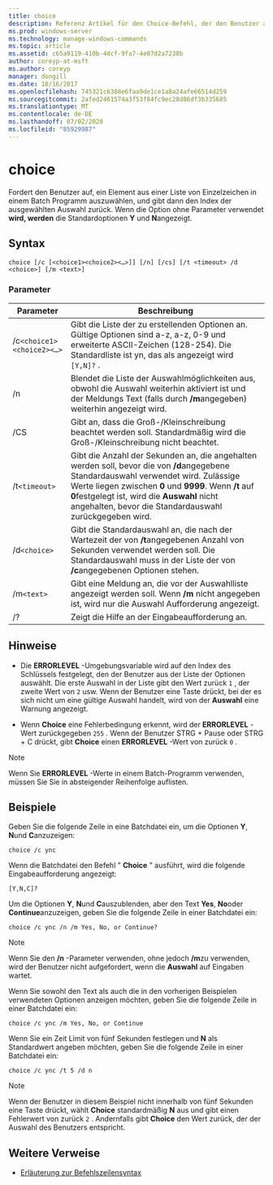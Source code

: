 ```yaml
---
title: choice
description: Referenz Artikel für den Choice-Befehl, der den Benutzer auffordert, ein Element aus einer Liste von Einzelzeichen in einem Batch Programm auszuwählen, und dann den Index der ausgewählten Auswahl zurückgibt.
ms.prod: windows-server
ms.technology: manage-windows-commands
ms.topic: article
ms.assetid: c65a9119-410b-4dcf-9fa7-4e07d2a7238b
author: coreyp-at-msft
ms.author: coreyp
manager: dongill
ms.date: 10/16/2017
ms.openlocfilehash: 745321c6388e6faa9de1ce1a8a24afe66514d259
ms.sourcegitcommit: 2afed2461574a3f53f84fc9ec28d86df3b335685
ms.translationtype: MT
ms.contentlocale: de-DE
ms.lasthandoff: 07/02/2020
ms.locfileid: "85929987"
---
```

# <a name="choice"></a>choice

Fordert den Benutzer auf, ein Element aus einer Liste von Einzelzeichen in einem Batch Programm auszuwählen, und gibt dann den Index der ausgewählten Auswahl zurück. Wenn die Option ohne Parameter verwendet **wird, werden** die Standardoptionen **Y** und **N**angezeigt.

## <a name="syntax"></a>Syntax

```
choice [/c [<choice1><choice2><…>]] [/n] [/cs] [/t <timeout> /d <choice>] [/m <text>]
```

### <a name="parameters"></a>Parameter

| Parameter | Beschreibung |
| --------- | ----------- |
| /c`<choice1><choice2><…>` | Gibt die Liste der zu erstellenden Optionen an. Gültige Optionen sind a-z, a-z, 0-9 und erweiterte ASCII-Zeichen (128-254). Die Standardliste ist yn, das als angezeigt wird `[Y,N]?` . |
| /n | Blendet die Liste der Auswahlmöglichkeiten aus, obwohl die Auswahl weiterhin aktiviert ist und der Meldungs Text (falls durch **/m**angegeben) weiterhin angezeigt wird. |
| /CS | Gibt an, dass die Groß-/Kleinschreibung beachtet werden soll. Standardmäßig wird die Groß-/Kleinschreibung nicht beachtet. |
| /t`<timeout>` | Gibt die Anzahl der Sekunden an, die angehalten werden soll, bevor die von **/d**angegebene Standardauswahl verwendet wird. Zulässige Werte liegen zwischen **0** und **9999**. Wenn **/t** auf **0**festgelegt ist, wird die **Auswahl** nicht angehalten, bevor die Standardauswahl zurückgegeben wird. |
| /d`<choice>` | Gibt die Standardauswahl an, die nach der Wartezeit der von **/t**angegebenen Anzahl von Sekunden verwendet werden soll. Die Standardauswahl muss in der Liste der von **/c**angegebenen Optionen stehen. |
| /m`<text>` | Gibt eine Meldung an, die vor der Auswahlliste angezeigt werden soll. Wenn **/m** nicht angegeben ist, wird nur die Auswahl Aufforderung angezeigt. |
| /? | Zeigt die Hilfe an der Eingabeaufforderung an. |

## <a name="remarks"></a>Hinweise

- Die **ERRORLEVEL** -Umgebungsvariable wird auf den Index des Schlüssels festgelegt, den der Benutzer aus der Liste der Optionen auswählt. Die erste Auswahl in der Liste gibt den Wert zurück `1` , der zweite Wert von `2` usw. Wenn der Benutzer eine Taste drückt, bei der es sich nicht um eine gültige Auswahl handelt, wird von der **Auswahl** eine Warnung angezeigt.

- Wenn **Choice** eine Fehlerbedingung erkennt, wird der **ERRORLEVEL** -Wert zurückgegeben `255` . Wenn der Benutzer STRG + Pause oder STRG + C drückt, gibt **Choice** einen **ERRORLEVEL** -Wert von zurück `0` .

> [!NOTE]
> Wenn Sie **ERRORLEVEL** -Werte in einem Batch-Programm verwenden, müssen Sie Sie in absteigender Reihenfolge auflisten.

## <a name="examples"></a>Beispiele

Geben Sie die folgende Zeile in eine Batchdatei ein, um die Optionen **Y**, **N**und **C**anzuzeigen:

```
choice /c ync
```

Wenn die Batchdatei den Befehl " **Choice** " ausführt, wird die folgende Eingabeaufforderung angezeigt:

```
[Y,N,C]?
```

Um die Optionen **Y**, **N**und **C**auszublenden, aber den Text **Yes**, **No**oder **Continue**anzuzeigen, geben Sie die folgende Zeile in einer Batchdatei ein:

```
choice /c ync /n /m Yes, No, or Continue?
```

> [!NOTE]
> Wenn Sie den **/n** -Parameter verwenden, ohne jedoch **/m**zu verwenden, wird der Benutzer nicht aufgefordert, wenn die **Auswahl** auf Eingaben wartet.

Wenn Sie sowohl den Text als auch die in den vorherigen Beispielen verwendeten Optionen anzeigen möchten, geben Sie die folgende Zeile in einer Batchdatei ein:

```
choice /c ync /m Yes, No, or Continue
```

Wenn Sie ein Zeit Limit von fünf Sekunden festlegen und **N** als Standardwert angeben möchten, geben Sie die folgende Zeile in einer Batchdatei ein:

```
choice /c ync /t 5 /d n
```

> [!NOTE]
> Wenn der Benutzer in diesem Beispiel nicht innerhalb von fünf Sekunden eine Taste drückt, wählt **Choice** standardmäßig **N** aus und gibt einen Fehlerwert von zurück `2` . Andernfalls gibt **Choice** den Wert zurück, der der Auswahl des Benutzers entspricht.

## <a name="additional-references"></a>Weitere Verweise

- [Erläuterung zur Befehlszeilensyntax](command-line-syntax-key.md)
